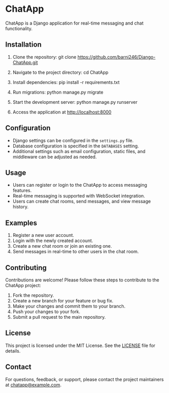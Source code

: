 # ChatApp

ChatApp is a Django application for real-time messaging and chat functionality.

## Installation

1. Clone the repository:
git clone https://github.com/barni246/Django-ChatApp.git


2. Navigate to the project directory:
cd ChatApp

3. Install dependencies:
pip install -r requirements.txt

4. Run migrations:
python manage.py migrate

5. Start the development server:
python manage.py runserver


6. Access the application at [http://localhost:8000](http://localhost:8000)

## Configuration

- Django settings can be configured in the `settings.py` file.
- Database configuration is specified in the `DATABASES` setting.
- Additional settings such as email configuration, static files, and middleware can be adjusted as needed.

## Usage

- Users can register or login to the ChatApp to access messaging features.
- Real-time messaging is supported with WebSocket integration.
- Users can create chat rooms, send messages, and view message history.

## Examples

1. Register a new user account.
2. Login with the newly created account.
3. Create a new chat room or join an existing one.
4. Send messages in real-time to other users in the chat room.

## Contributing

Contributions are welcome! Please follow these steps to contribute to the ChatApp project:

1. Fork the repository.
2. Create a new branch for your feature or bug fix.
3. Make your changes and commit them to your branch.
4. Push your changes to your fork.
5. Submit a pull request to the main repository.

## License

This project is licensed under the MIT License. See the [LICENSE](LICENSE) file for details.

## Contact

For questions, feedback, or support, please contact the project maintainers at chatapp@example.com.
